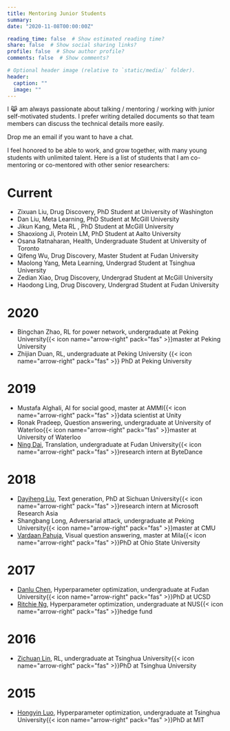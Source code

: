 ```yaml
---
title: Mentoring Junior Students
summary: 
date: "2020-11-08T00:00:00Z"

reading_time: false  # Show estimated reading time?
share: false  # Show social sharing links?
profile: false  # Show author profile?
comments: false  # Show comments?

# Optional header image (relative to `static/media/` folder).
header:
  caption: ""
  image: ""
---
```


I :joy_cat: am always passionate about talking / mentoring / working with junior self-motivated students. I prefer writing detailed documents so that team members can discuss the technical details more easily. 
<!-- I'm a hands-on senior postdoc: I'd like to give very concrete suggestions and have frequent (can be short) 1-1 meetings with junior student.  -->


Drop me an email if you want to have a chat. 

I feel honored to be able to work, and grow together, with many young students with unlimited talent. 
Here is a list of students that I am co-mentoring or co-mentored with other senior researchers:

# Current

- Zixuan Liu, Drug Discovery, PhD Student at University of Washington
- Dan Liu, Meta Learning, PhD Student at McGill University
- Jikun Kang, Meta RL , PhD Student at McGill University
- Shaoxiong Ji, Protein LM, PhD Student at Aalto University
- Osana Ratnaharan, Health, Undergraduate Student at University of Toronto
- Qifeng Wu, Drug Discovery, Master Student at Fudan University
- Maolong Yang, Meta Learning, Undergrad Student at Tsinghua University
- Zedian Xiao, Drug Discovery, Undergrad Student at McGill University
- Haodong Ling, Drug Discovery, Undergrad Student at Fudan University

# 2020

- Bingchan Zhao, RL for power network, undergraduate at Peking University{{< icon name="arrow-right" pack="fas" >}}master at Peking University
- Zhijian Duan, RL, undergraduate at Peking University {{< icon name="arrow-right" pack="fas" >}} PhD at Peking University

# 2019

- Mustafa Alghali, AI for social good, master at AMMI{{< icon name="arrow-right" pack="fas" >}}data scientist at Unity
- Ronak Pradeep, Question answering, undergraduate at University of Waterloo{{< icon name="arrow-right" pack="fas" >}}master at University of Waterloo
- [Ning Dai](https://ndai.ai/), Translation, undergraduate at Fudan University{{< icon name="arrow-right" pack="fas" >}}research intern at ByteDance

# 2018

- [Dayiheng Liu](https://dayihengliu.github.io/), Text generation, PhD at Sichuan University{{< icon name="arrow-right" pack="fas" >}}research intern at Microsoft Research Asia
- Shangbang Long, Adversarial attack, undergraduate at Peking University{{< icon name="arrow-right" pack="fas" >}}master at CMU
- [Vardaan Pahuja](https://vardaan123.github.io/), Visual question answering, master at Mila{{< icon name="arrow-right" pack="fas" >}}PhD at Ohio State University



# 2017

- [Danlu Chen](https://taineleau.me/), Hyperparameter optimization, undergraduate at Fudan University{{< icon name="arrow-right" pack="fas" >}}PhD at UCSD
- [Ritchie Ng](https://www.ritchieng.com/), Hyperparameter optimization, undergraduate at NUS{{< icon name="arrow-right" pack="fas" >}}hedge fund

# 2016

- [Zichuan Lin](https://linzichuan.github.io/), RL, undergraduate at Tsinghua University{{< icon name="arrow-right" pack="fas" >}}PhD at Tsinghua University

# 2015

- [Hongyin Luo](http://people.csail.mit.edu/hyluo/), Hyperparameter optimization, undergraduate at Tsinghua University{{< icon name="arrow-right" pack="fas" >}}PhD at MIT

